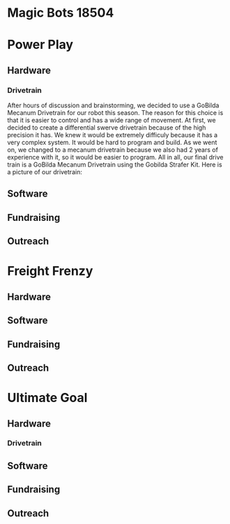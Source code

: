 # Magic Bots 18504


# Power Play

## Hardware

### Drivetrain

After hours of discussion and brainstorming, we decided to use a GoBilda Mecanum Drivetrain for our robot this season. The reason for this choice is that it is easier to control and has a wide range of movement. At first, we decided to create a differential swerve drivetrain because of the high precision it has. We knew it would be extremely difficuly because it has a very complex system. It would be hard to program and build. As we went on, we changed to a mecanum drivetrain because we also had 2 years of experience with it, so it would be easier to program. All in all, our final drive train is a GoBilda Mecanum Drivetrain using the Gobilda Strafer Kit. Here is a picture of our drivetrain:

## Software


## Fundraising


## Outreach





# Freight Frenzy

## Hardware


## Software


## Fundraising


## Outreach








# Ultimate Goal

## Hardware

### Drivetrain



## Software


## Fundraising


## Outreach





